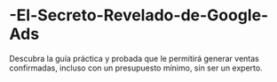 # -El-Secreto-Revelado-de-Google-Ads
Descubra la guía práctica y probada que le permitirá generar ventas confirmadas, incluso con un presupuesto mínimo, sin ser un experto.
